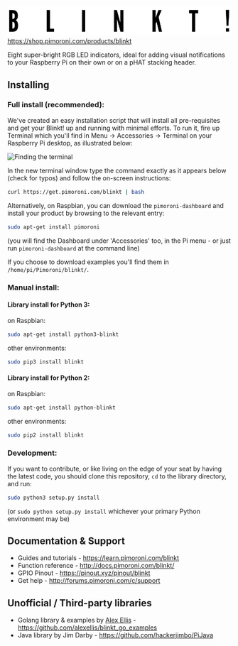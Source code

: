 ![Blinkt!](blinkt-logo.png)
https://shop.pimoroni.com/products/blinkt

Eight super-bright RGB LED indicators, ideal for adding visual notifications to your Raspberry Pi on their own or on a pHAT stacking header.

## Installing

### Full install (recommended):

We've created an easy installation script that will install all pre-requisites and get your Blinkt!
up and running with minimal efforts. To run it, fire up Terminal which you'll find in Menu -> Accessories -> Terminal
on your Raspberry Pi desktop, as illustrated below:

![Finding the terminal](http://get.pimoroni.com/resources/github-repo-terminal.png)

In the new terminal window type the command exactly as it appears below (check for typos) and follow the on-screen instructions:

```bash
curl https://get.pimoroni.com/blinkt | bash
```

Alternatively, on Raspbian, you can download the `pimoroni-dashboard` and install your product by browsing to the relevant entry:

```bash
sudo apt-get install pimoroni
```
(you will find the Dashboard under 'Accessories' too, in the Pi menu - or just run `pimoroni-dashboard` at the command line)

If you choose to download examples you'll find them in `/home/pi/Pimoroni/blinkt/`.

### Manual install:

#### Library install for Python 3:

on Raspbian:

```bash
sudo apt-get install python3-blinkt
```

other environments: 

```bash
sudo pip3 install blinkt
```

#### Library install for Python 2:

on Raspbian:

```bash
sudo apt-get install python-blinkt
```

other environments: 

```bash
sudo pip2 install blinkt
```

### Development:

If you want to contribute, or like living on the edge of your seat by having the latest code, you should clone this repository, `cd` to the library directory, and run:

```bash
sudo python3 setup.py install
```
(or `sudo python setup.py install` whichever your primary Python environment may be)

## Documentation & Support

* Guides and tutorials - https://learn.pimoroni.com/blinkt
* Function reference - http://docs.pimoroni.com/blinkt/
* GPIO Pinout - https://pinout.xyz/pinout/blinkt
* Get help - http://forums.pimoroni.com/c/support

## Unofficial / Third-party libraries

* Golang library & examples by [Alex Ellis](https://www.alexellis.io) - https://github.com/alexellis/blinkt_go_examples
* Java library by Jim Darby - https://github.com/hackerjimbo/PiJava
